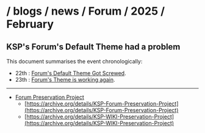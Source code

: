 # / blogs / news / Forum / 2025 / February

## KSP's Forum's Default Theme had a problem

This document summarises the event chronologically:

* 22th : [Forum's Default Theme Got Screwed](./22_Forum-Default-Theme-Got-Screwed.md).
* 23th : [Forum's Theme is working again](./23_Forum-Theme-Is-Fixed.md).

- - - 

* [Forum Preservation Project](https://github.com/net-lisias-ksp/KSP-Forum-Preservation-Project)
	+ [https://archive.org/details/KSP-Forum-Preservation-Project](https://archive.org/details/KSP-Forum-Preservation-Project)
	+ [https://archive.org/details/KSP-WIKI-Preservation-Project](https://archive.org/details/KSP-WIKI-Preservation-Project)

